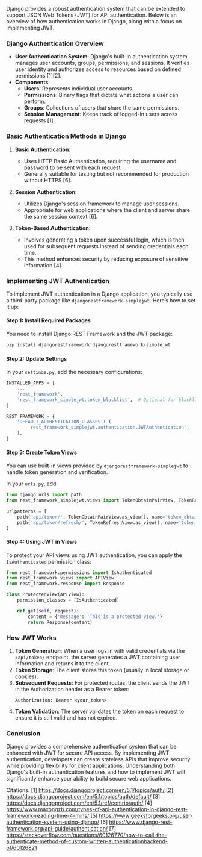 Django provides a robust authentication system that can be extended to support JSON Web Tokens (JWT) for API authentication. Below is an overview of how authentication works in Django, along with a focus on implementing JWT.

### Django Authentication Overview

- **User Authentication System**: Django's built-in authentication system manages user accounts, groups, permissions, and sessions. It verifies user identity and authorizes access to resources based on defined permissions [1][2].
- **Components**:
  - **Users**: Represents individual user accounts.
  - **Permissions**: Binary flags that dictate what actions a user can perform.
  - **Groups**: Collections of users that share the same permissions.
  - **Session Management**: Keeps track of logged-in users across requests [1].

### Basic Authentication Methods in Django

1. **Basic Authentication**:
   - Uses HTTP Basic Authentication, requiring the username and password to be sent with each request.
   - Generally suitable for testing but not recommended for production without HTTPS [6].

2. **Session Authentication**:
   - Utilizes Django's session framework to manage user sessions.
   - Appropriate for web applications where the client and server share the same session context [6].

3. **Token-Based Authentication**:
   - Involves generating a token upon successful login, which is then used for subsequent requests instead of sending credentials each time.
   - This method enhances security by reducing exposure of sensitive information [4].

### Implementing JWT Authentication

To implement JWT authentication in a Django application, you typically use a third-party package like `djangorestframework-simplejwt`. Here’s how to set it up:

#### Step 1: Install Required Packages

You need to install Django REST Framework and the JWT package:

```bash
pip install djangorestframework djangorestframework-simplejwt
```

#### Step 2: Update Settings

In your `settings.py`, add the necessary configurations:

```python
INSTALLED_APPS = [
    ...
    'rest_framework',
    'rest_framework_simplejwt.token_blacklist',  # Optional for blacklisting tokens
]

REST_FRAMEWORK = {
    'DEFAULT_AUTHENTICATION_CLASSES': (
        'rest_framework_simplejwt.authentication.JWTAuthentication',
    ),
}
```

#### Step 3: Create Token Views

You can use built-in views provided by `djangorestframework-simplejwt` to handle token generation and verification.

In your `urls.py`, add:

```python
from django.urls import path
from rest_framework_simplejwt.views import TokenObtainPairView, TokenRefreshView

urlpatterns = [
    path('api/token/', TokenObtainPairView.as_view(), name='token_obtain_pair'),
    path('api/token/refresh/', TokenRefreshView.as_view(), name='token_refresh'),
]
```

#### Step 4: Using JWT in Views

To protect your API views using JWT authentication, you can apply the `IsAuthenticated` permission class:

```python
from rest_framework.permissions import IsAuthenticated
from rest_framework.views import APIView
from rest_framework.response import Response

class ProtectedView(APIView):
    permission_classes = [IsAuthenticated]

    def get(self, request):
        content = {'message': 'This is a protected view.'}
        return Response(content)
```

### How JWT Works

1. **Token Generation**: When a user logs in with valid credentials via the `/api/token/` endpoint, the server generates a JWT containing user information and returns it to the client.
2. **Token Storage**: The client stores this token (usually in local storage or cookies).
3. **Subsequent Requests**: For protected routes, the client sends the JWT in the Authorization header as a Bearer token:
   ```
   Authorization: Bearer <your_token>
   ```
4. **Token Validation**: The server validates the token on each request to ensure it is still valid and has not expired.

### Conclusion

Django provides a comprehensive authentication system that can be enhanced with JWT for secure API access. By implementing JWT authentication, developers can create stateless APIs that improve security while providing flexibility for client applications. Understanding both Django's built-in authentication features and how to implement JWT will significantly enhance your ability to build secure web applications.

Citations:
[1] https://docs.djangoproject.com/en/5.1/topics/auth/
[2] https://docs.djangoproject.com/en/5.1/topics/auth/default/
[3] https://docs.djangoproject.com/en/5.1/ref/contrib/auth/
[4] https://www.maxongzb.com/types-of-api-authentication-in-django-rest-framework-reading-time-4-mins/
[5] https://www.geeksforgeeks.org/user-authentication-system-using-django/
[6] https://www.django-rest-framework.org/api-guide/authentication/
[7] https://stackoverflow.com/questions/60126770/how-to-call-the-authenticate-method-of-custom-written-authenticationbackend-of/60126821